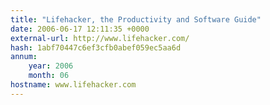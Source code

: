 ```yaml
---
title: "Lifehacker, the Productivity and Software Guide"
date: 2006-06-17 12:11:35 +0000
external-url: http://www.lifehacker.com/
hash: 1abf70447c6ef3cfb0abef059ec5aa6d
annum:
    year: 2006
    month: 06
hostname: www.lifehacker.com
---
```



